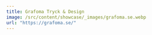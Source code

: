 ```yaml
---
title: Grafoma Tryck & Design
image: /src/content/showcase/_images/grafoma.se.webp
url: "https://grafoma.se/"
---
```

